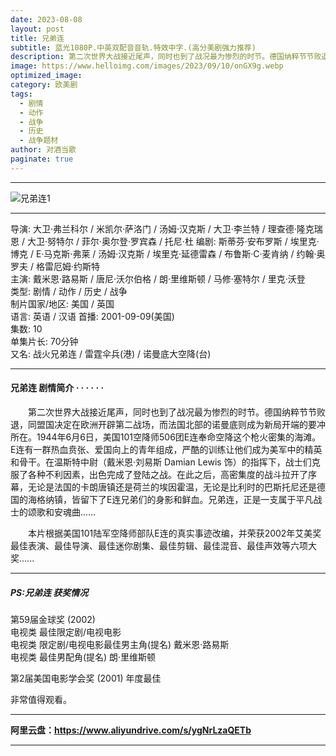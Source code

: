 ```yaml
---
date: 2023-08-08
layout: post
title: 兄弟连
subtitle: 蓝光1080P.中英双配音音轨.特效中字.(高分美剧强力推荐)
description: 第二次世界大战接近尾声，同时也到了战况最为惨烈的时节。德国纳粹节节败退，同盟国决定在欧洲开辟第二战场，而法国北部的诺曼底则成为新局开端的要冲所在...
image: https://www.helloimg.com/images/2023/09/10/onGX9g.webp
optimized_image: 
category: 欧美剧
tags:
  - 剧情
  - 动作
  - 战争
  - 历史
  - 战争题材
author: 对酒当歌
paginate: true
---
```


---

![兄弟连1](https://pic.imgdb.cn/item/64ff5044661c6c8e549af2f0.webp)

---

导演: 大卫·弗兰科尔 / 米凯尔·萨洛门 / 汤姆·汉克斯 / 大卫·李兰特 / 理查德·隆克瑞恩 / 大卫·努特尔 / 菲尔·奥尔登·罗宾森 / 托尼·杜
编剧: 斯蒂芬·安布罗斯 / 埃里克·博克 / E·马克斯·弗莱 / 汤姆·汉克斯 / 埃里克·延德雷森 / 布鲁斯·C·麦肯纳 / 约翰·奥罗夫 / 格雷厄姆·约斯特  
主演: 戴米恩·路易斯 / 唐尼·沃尔伯格 / 朗·里维斯顿 / 马修·塞特尔 / 里克·沃登  
类型: 剧情 / 动作 / 历史 / 战争  
制片国家/地区: 美国 / 英国  
语言: 英语 / 汉语
首播: 2001-09-09(美国)  
集数: 10  
单集片长: 70分钟  
又名: 战火兄弟连 / 雷霆伞兵(港) / 诺曼底大空降(台)  

---

#### 兄弟连  剧情简介 · · · · · ·

　　第二次世界大战接近尾声，同时也到了战况最为惨烈的时节。德国纳粹节节败退，同盟国决定在欧洲开辟第二战场，而法国北部的诺曼底则成为新局开端的要冲所在。1944年6月6日，美国101空降师506团E连奉命空降这个枪火密集的海滩。E连有一群热血贲张、爱国向上的青年组成，严酷的训练让他们成为美军中的精英和骨干。在温斯特中尉（戴米恩·刘易斯 Damian Lewis 饰）的指挥下，战士们克服了各种不利因素，出色完成了登陆之战。在此之后，高密集度的战斗拉开了序幕，无论是法国的卡朗唐镇还是荷兰的埃因霍温，无论是比利时的巴斯托尼还是德国的海格纳镇，皆留下了E连兄弟们的身影和鲜血。兄弟连，正是一支属于平凡战士的颂歌和安魂曲……

　　本片根据美国101陆军空降师部队E连的真实事迹改编，并荣获2002年艾美奖最佳表演、最佳导演、最佳迷你剧集、最佳剪辑、最佳混音、最佳声效等六项大奖......

---

##### PS:兄弟连  获奖情况

第59届金球奖  (2002)  
电视类 最佳限定剧/电视电影  
电视类 限定剧/电视电影最佳男主角(提名)  戴米恩·路易斯  
电视类 最佳男配角(提名)  朗·里维斯顿  

第2届美国电影学会奖  (2001)    年度最佳  

非常值得观看。

---

**阿里云盘：<https://www.aliyundrive.com/s/ygNrLzaQETb>**

---
